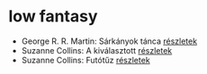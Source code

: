# low fantasy

- George R. R. Martin: Sárkányok tánca [részletek](_details/%7Bopf.creator%7D.md#id_898)
- Suzanne Collins: A kiválasztott [részletek](_details/%7Bopf.creator%7D.md#id_83)
- Suzanne Collins: Futótűz [részletek](_details/%7Bopf.creator%7D.md#id_82)